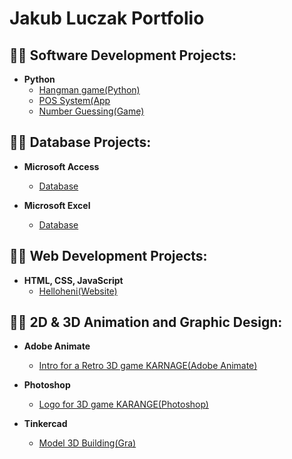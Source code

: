 <h1>Jakub Luczak Portfolio </h1>


<h2>👨‍💻 Software Development Projects:</h2>

- <b>Python</b>
  - [Hangman game(Python)](https://github.com/JakubLuczak0505/Hangman-Game)
  - [POS System(App](https://github.com/JakubLuczak0505/POS-System)
  - [Number Guessing(Game)](https://github.com/JakubLuczak0505/Number_Guessing_Game)

<h2>👨‍💻 Database Projects:</h2>

- <b>Microsoft Access</b>
  - [Database](https://github.com/JakubLuczak05/BazaDanychAccess)
 
- <b>Microsoft Excel</b>
  - [Database]()

<h2>👨‍💻 Web Development Projects:</h2> 

- <b>HTML, CSS, JavaScript</b>
  - [Helloheni(Website)](https://github.com/JakubLuczak0505/HelloHeni)
   
<h2>👨‍💻 2D & 3D Animation and Graphic Design:</h2>

- <b>Adobe Animate</b>
  - [Intro for a Retro 3D game KARNAGE(Adobe Animate)]()

- <b>Photoshop</b>
  - [Logo for 3D game KARANGE(Photoshop)](https://github.com/JakubLuczak05/Logo-dla-Gry-)
 
- <b>Tinkercad</b>
  - [Model 3D Building(Gra)](https://github.com/JakubLuczak05/Model3D-Budynku)
  




<!--
**joshmadakor1/joshmadakor1** is a ✨ _special_ ✨ repository because its `README.md` (this file) appears on your GitHub profile.

Here are some ideas to get you started:

- 🔭 I’m currently working on ...
- 🌱 I’m currently learning ...
- 👯 I’m looking to collaborate on ...
- 🤔 I’m looking for help with ...
- 💬 Ask me about ...
- 📫 How to reach me: ...
- 😄 Pronouns: ...
- ⚡ Fun fact: ...
-->
